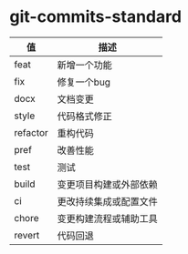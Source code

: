 # git-commits-standard

值 | 描述
--      |     --
feat    |   新增一个功能
fix     |   修复一个bug
docx    |   文档变更
style   |   代码格式修正
refactor|   重构代码
pref    |   改善性能
test    |   测试
build   |   变更项目构建或外部依赖
ci      |   更改持续集成或配置文件
chore   |   变更构建流程或辅助工具
revert  |   代码回退
